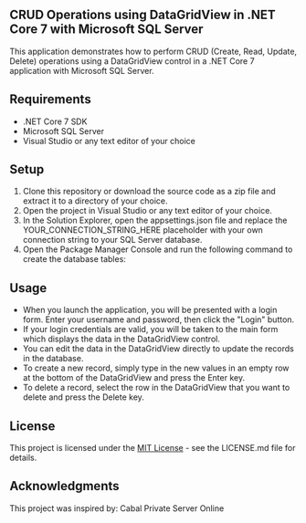 ## CRUD Operations using DataGridView in .NET Core 7 with Microsoft SQL Server
This application demonstrates how to perform CRUD (Create, Read, Update, Delete) operations using a DataGridView control in a .NET Core 7 application with Microsoft SQL Server.

## Requirements
- .NET Core 7 SDK
- Microsoft SQL Server
- Visual Studio or any text editor of your choice

## Setup
1. Clone this repository or download the source code as a zip file and extract it to a directory of your choice.
2. Open the project in Visual Studio or any text editor of your choice.
3. In the Solution Explorer, open the appsettings.json file and replace the YOUR_CONNECTION_STRING_HERE placeholder with your own connection string to your SQL Server database.
4. Open the Package Manager Console and run the following command to create the database tables:

## Usage
- When you launch the application, you will be presented with a login form. Enter your username and password, then click the "Login" button.
- If your login credentials are valid, you will be taken to the main form which displays the data in the DataGridView control.
- You can edit the data in the DataGridView directly to update the records in the database.
- To create a new record, simply type in the new values in an empty row at the bottom of the DataGridView and press the Enter key. 
- To delete a record, select the row in the DataGridView that you want to delete and press the Delete key.

## License
This project is licensed under the [MIT License](LICENSE) - see the LICENSE.md file for details.

## Acknowledgments
This project was inspired by: Cabal Private Server Online

